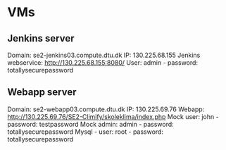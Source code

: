 # VMs

## Jenkins server
Domain: se2-jenkins03.compute.dtu.dk
IP: 130.225.68.155
Jenkins webservice: http://130.225.68.155:8080/
User: admin - password: totallysecurepassword

## Webapp server 
Domain: se2-webapp03.compute.dtu.dk
IP: 130.225.69.76
Webapp: http://130.225.69.76/SE2-Climify/skoleklima/index.php
Mock user: john - password: testpassword
Mock admin: admin - password: totallysecurepassword
Mysql - user: root - password: totallysecurepassword
